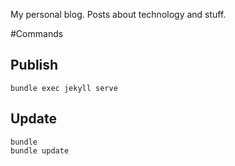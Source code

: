 My personal blog. 
Posts about technology and stuff.

#Commands

## Publish
```
bundle exec jekyll serve
```

## Update
```
bundle
bundle update
```
